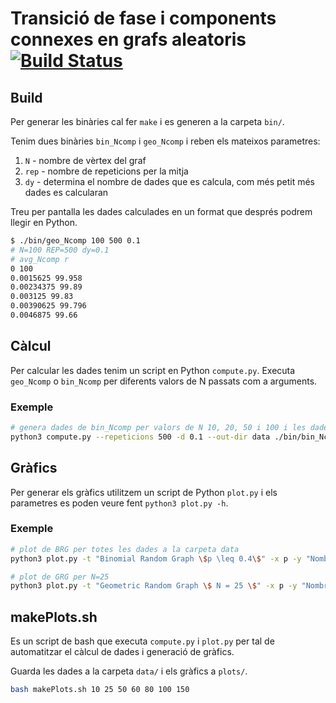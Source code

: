 # Transició de fase i components connexes en grafs aleatoris [![Build Status](https://travis-ci.com/Leixb/GRAU-A_PhaseTransition.svg?token=qEz3Uk5fvSr9HeEEwxjb&branch=master)](https://travis-ci.com/Leixb/GRAU-A_PhaseTransition)

## Build
Per generar les binàries cal fer `make` i es generen a la carpeta `bin/`.

Tenim dues binàries `bin_Ncomp` i `geo_Ncomp` i reben els mateixos parametres:

1. `N` - nombre de vèrtex del graf
2. `rep` - nombre de repeticions per la mitja
3. `dy` - determina el nombre de dades que es calcula, com més petit més dades es calcularan

Treu per pantalla les dades calculades en un format que després podrem llegir en Python.

~~~~bash
$ ./bin/geo_Ncomp 100 500 0.1
# N=100 REP=500 dy=0.1
# avg_Ncomp r
0 100
0.0015625 99.958
0.00234375 99.89
0.003125 99.83
0.00390625 99.796
0.0046875 99.66
~~~~



## Càlcul

Per calcular les dades tenim un script en Python `compute.py`. Executa `geo_Ncomp` o `bin_Ncomp` per diferents valors de N passats com a arguments.

### Exemple

~~~~bash
# genera dades de bin_Ncomp per valors de N 10, 20, 50 i 100 i les dades es guarden al directori data
python3 compute.py --repeticions 500 -d 0.1 --out-dir data ./bin/bin_Ncomp 10 20 50 100
~~~~



## Gràfics

Per generar els gràfics utilitzem un script de Python `plot.py` i els parametres es poden veure fent `python3 plot.py -h`.

### Exemple

~~~~bash
# plot de BRG per totes les dades a la carpeta data
python3 plot.py -t "Binomial Random Graph \$p \leq 0.4\$" -x p -y "Nombre components connexos" --xmax 0.4 --show-legend -o plots/bin_mult_0.4.pdf data/bin*.dat

# plot de GRG per N=25
python3 plot.py -t "Geometric Random Graph \$ N = 25 \$" -x p -y "Nombre components connexos" -o plots/geo_Ncomp_0025.pdf data/binNcomp_0025.dat
~~~~



## makePlots.sh

Es un script de bash que executa `compute.py` i `plot.py` per tal de automatitzar el càlcul de dades i generació de gràfics.

Guarda les dades a la carpeta `data/` i els gràfics a `plots/`.

~~~bash
bash makePlots.sh 10 25 50 60 80 100 150
~~~
